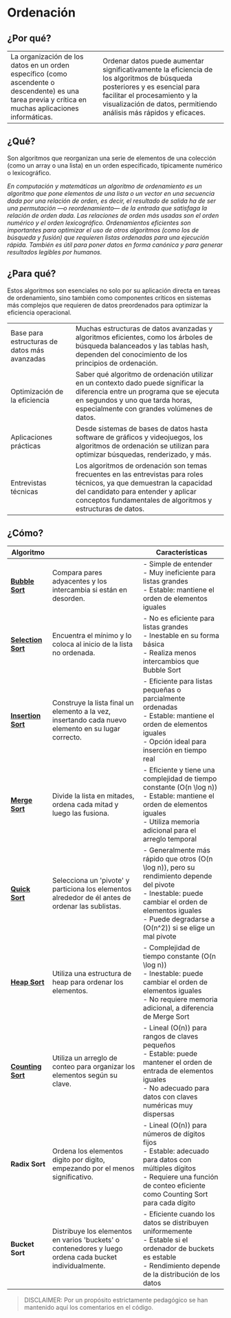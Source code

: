 # Ordenación

## ¿Por qué?

|||
|-|-|
|La organización de los datos en un orden específico (como ascendente o descendente) es una tarea previa y crítica en muchas aplicaciones informáticas.|Ordenar datos puede aumentar significativamente la eficiencia de los algoritmos de búsqueda posteriores y es esencial para facilitar el procesamiento y la visualización de datos, permitiendo análisis más rápidos y eficaces.|

## ¿Qué?

Son algoritmos que reorganizan una serie de elementos de una colección (como un array o una lista) en un orden especificado, típicamente numérico o lexicográfico.

*En computación y matemáticas un algoritmo de ordenamiento es un algoritmo que pone elementos de una lista o un vector en una secuencia dada por una relación de orden, es decir, el resultado de salida ha de ser una permutación —o reordenamiento— de la entrada que satisfaga la relación de orden dada. Las relaciones de orden más usadas son el orden numérico y el orden lexicográfico. Ordenamientos eficientes son importantes para optimizar el uso de otros algoritmos (como los de búsqueda y fusión) que requieren listas ordenadas para una ejecución rápida. También es útil para poner datos en forma canónica y para generar resultados legibles por humanos.*

## ¿Para qué?

Estos algoritmos son esenciales no solo por su aplicación directa en tareas de ordenamiento, sino también como componentes críticos en sistemas más complejos que requieren de datos preordenados para optimizar la eficiencia operacional.

|||
|-|-|
Base para estructuras de datos más avanzadas|Muchas estructuras de datos avanzadas y algoritmos eficientes, como los árboles de búsqueda balanceados y las tablas hash, dependen del conocimiento de los principios de ordenación.
Optimización de la eficiencia|Saber qué algoritmo de ordenación utilizar en un contexto dado puede significar la diferencia entre un programa que se ejecuta en segundos y uno que tarda horas, especialmente con grandes volúmenes de datos.
Aplicaciones prácticas|Desde sistemas de bases de datos hasta software de gráficos y videojuegos, los algoritmos de ordenación se utilizan para optimizar búsquedas, renderizado, y más.
Entrevistas técnicas|Los algoritmos de ordenación son temas frecuentes en las entrevistas para roles técnicos, ya que demuestran la capacidad del candidato para entender y aplicar conceptos fundamentales de algoritmos y estructuras de datos.

## ¿Cómo?

|Algoritmo||Características|
|-|-|-|
|**[Bubble Sort](bubbleSort.md)**|Compara pares adyacentes y los intercambia si están en desorden.|- Simple de entender<br>- Muy ineficiente para listas grandes<br>- Estable: mantiene el orden de elementos iguales|
|**[Selection Sort](selectionSort.md)**|Encuentra el mínimo y lo coloca al inicio de la lista no ordenada.|- No es eficiente para listas grandes<br>- Inestable en su forma básica<br>- Realiza menos intercambios que Bubble Sort|
|**[Insertion Sort](insertionSort.md)**|Construye la lista final un elemento a la vez, insertando cada nuevo elemento en su lugar correcto.|- Eficiente para listas pequeñas o parcialmente ordenadas<br>- Estable: mantiene el orden de elementos iguales<br>- Opción ideal para inserción en tiempo real|
|**[Merge Sort](mergeSort.md)**|Divide la lista en mitades, ordena cada mitad y luego las fusiona.|- Eficiente y tiene una complejidad de tiempo constante \(O(n \log n)\)<br>- Estable: mantiene el orden de elementos iguales<br>- Utiliza memoria adicional para el arreglo temporal|
|**[Quick Sort](quickSort.md)**|Selecciona un 'pivote' y particiona los elementos alrededor de él antes de ordenar las sublistas.|- Generalmente más rápido que otros \(O(n \log n)\), pero su rendimiento depende del pivote<br>- Inestable: puede cambiar el orden de elementos iguales<br>- Puede degradarse a \(O(n^2)\) si se elige un mal pivote|
|**[Heap Sort](heapSort.md)**|Utiliza una estructura de heap para ordenar los elementos.|- Complejidad de tiempo constante \(O(n \log n)\)<br>- Inestable: puede cambiar el orden de elementos iguales<br>- No requiere memoria adicional, a diferencia de Merge Sort|
|**[Counting Sort](countingSort.md)**|Utiliza un arreglo de conteo para organizar los elementos según su clave.|- Lineal \(O(n)\) para rangos de claves pequeños<br>- Estable: puede mantener el orden de entrada de elementos iguales<br>- No adecuado para datos con claves numéricas muy dispersas|
|**Radix Sort**|Ordena los elementos digito por digito, empezando por el menos significativo.|- Lineal \(O(n)\) para números de dígitos fijos<br>- Estable: adecuado para datos con múltiples dígitos<br>- Requiere una función de conteo eficiente como Counting Sort para cada dígito|
|**Bucket Sort**|Distribuye los elementos en varios 'buckets' o contenedores y luego ordena cada bucket individualmente.|- Eficiente cuando los datos se distribuyen uniformemente<br>- Estable si el ordenador de buckets es estable<br>- Rendimiento depende de la distribución de los datos|

> DISCLAIMER: Por un propósito estrictamente pedagógico se han mantenido aquí los comentarios en el código.
